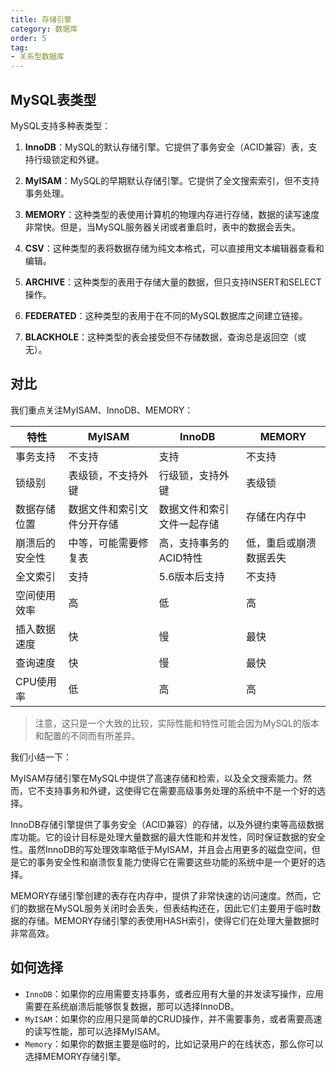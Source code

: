 ```yaml
---
title: 存储引擎
category: 数据库
order: 5
tag:
- 关系型数据库
---
```


## MySQL表类型

MySQL支持多种表类型：

1. **InnoDB**：MySQL的默认存储引擎。它提供了事务安全（ACID兼容）表，支持行级锁定和外键。

2. **MyISAM**：MySQL的早期默认存储引擎。它提供了全文搜索索引，但不支持事务处理。

3. **MEMORY**：这种类型的表使用计算机的物理内存进行存储，数据的读写速度非常快。但是，当MySQL服务器关闭或者重启时，表中的数据会丢失。

4. **CSV**：这种类型的表将数据存储为纯文本格式，可以直接用文本编辑器查看和编辑。

5. **ARCHIVE**：这种类型的表用于存储大量的数据，但只支持INSERT和SELECT操作。

6. **FEDERATED**：这种类型的表用于在不同的MySQL数据库之间建立链接。

7. **BLACKHOLE**：这种类型的表会接受但不存储数据，查询总是返回空（或无）。

## 对比

我们重点关注MyISAM、InnoDB、MEMORY：

| 特性           | MyISAM                     | InnoDB                     | MEMORY                 |
| -------------- | -------------------------- | -------------------------- | ---------------------- |
| 事务支持       | 不支持                     | 支持                       | 不支持                 |
| 锁级别         | 表级锁，不支持外键         | 行级锁，支持外键           | 表级锁                 |
| 数据存储位置   | 数据文件和索引文件分开存储 | 数据文件和索引文件一起存储 | 存储在内存中           |
| 崩溃后的安全性 | 中等，可能需要修复表       | 高，支持事务的ACID特性     | 低，重启或崩溃数据丢失 |
| 全文索引       | 支持                       | 5.6版本后支持              | 不支持                 |
| 空间使用效率   | 高                         | 低                         | 高                     |
| 插入数据速度   | 快                         | 慢                         | 最快                   |
| 查询速度       | 快                         | 慢                         | 最快                   |
| CPU使用率      | 低                         | 高                         | 高                     |

> 注意，这只是一个大致的比较，实际性能和特性可能会因为MySQL的版本和配置的不同而有所差异。

我们小结一下：

MyISAM存储引擎在MySQL中提供了高速存储和检索，以及全文搜索能力。然而，它不支持事务和外键，这使得它在需要高级事务处理的系统中不是一个好的选择。

InnoDB存储引擎提供了事务安全（ACID兼容）的存储，以及外键约束等高级数据库功能。它的设计目标是处理大量数据的最大性能和并发性，同时保证数据的安全性。虽然InnoDB的写处理效率略低于MyISAM，并且会占用更多的磁盘空间，但是它的事务安全性和崩溃恢复能力使得它在需要这些功能的系统中是一个更好的选择。

MEMORY存储引擎创建的表存在内存中，提供了非常快速的访问速度。然而，它们的数据在MySQL服务关闭时会丢失，但表结构还在，因此它们主要用于临时数据的存储。MEMORY存储引擎的表使用HASH索引，使得它们在处理大量数据时非常高效。

## 如何选择

- `InnoDB`：如果你的应用需要支持事务，或者应用有大量的并发读写操作，应用需要在系统崩溃后能够恢复数据，那可以选择InnoDB。
- `MyISAM`：如果你的应用只是简单的CRUD操作，并不需要事务，或者需要高速的读写性能，那可以选择MyISAM。
- `Memory`：如果你的数据主要是临时的，比如记录用户的在线状态，那么你可以选择MEMORY存储引擎。